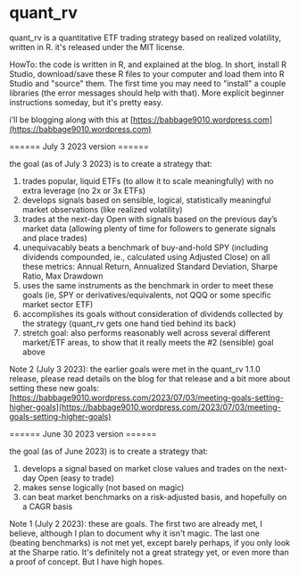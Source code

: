# quant_rv
quant_rv is a quantitative ETF trading strategy based on realized volatility, written in R. it's released under the MIT license.

HowTo: the code is written in R, and explained at the blog. In short, install R Studio, download/save these R files to your computer and load them into R Studio and "source" them. The first time you may need to "install" a couple libraries (the error messages should help with that). More explicit beginner instructions someday, but it's pretty easy.

i'll be blogging along with this at [https://babbage9010.wordpress.com](https://babbage9010.wordpress.com)

====== July 3 2023 version ======

the goal (as of July 3 2023) is to create a strategy that: 
1. trades popular, liquid ETFs (to allow it to scale meaningfully) with no extra leverage (no 2x or 3x ETFs)
2. develops signals based on sensible, logical, statistically meaningful market observations (like realized volatility)
3. trades at the next-day Open with signals based on the previous day’s market data (allowing plenty of time for followers to generate signals and place trades)
4. unequivacably beats a benchmark of buy-and-hold SPY (including dividends compounded, ie., calculated using Adjusted Close) on all these metrics: Annual Return, Annualized Standard Deviation, Sharpe Ratio, Max Drawdown
5. uses the same instruments as the benchmark in order to meet these goals (ie, SPY or derivatives/equivalents, not QQQ or some specific market sector ETF)
6. accomplishes its goals without consideration of dividends collected by the strategy (quant_rv gets one hand tied behind its back)
7. stretch goal: also performs reasonably well across several different market/ETF areas, to show that it really meets the #2 (sensible) goal above

Note 2 (July 3 2023): the earlier goals were met in the quant_rv 1.1.0 release, please read details on the blog for that release and a bit more about setting these new goals: 
 [https://babbage9010.wordpress.com/2023/07/03/meeting-goals-setting-higher-goals](https://babbage9010.wordpress.com/2023/07/03/meeting-goals-setting-higher-goals)

====== June 30 2023 version ======

the goal (as of June 2023) is to create a strategy that: 
1. develops a signal based on market close values and trades on the next-day Open (easy to trade)
2. makes sense logically (not based on magic)
3. can beat market benchmarks on a risk-adjusted basis, and hopefully on a CAGR basis

Note 1 (July 2 2023): these are goals. The first two are already met, I believe, although I plan to document why it isn't magic.  The last one (beating benchmarks) is not met yet, except barely perhaps, if you only look at the Sharpe ratio.  It's definitely not a great strategy yet, or even more than a proof of concept. But I have high hopes.
